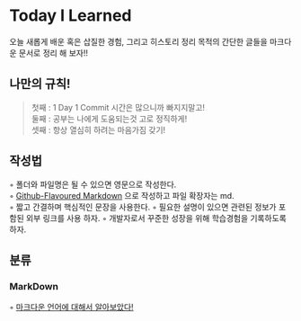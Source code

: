 # Today I Learned
오늘 새롭게 배운 혹은 삽질한 경험, 그리고 히스토리 정리 목적의 간단한 글들을 마크다운 문서로 정리 해 보자!!

## 나만의 규칙!
> 첫째 : 1 Day 1 Commit 시간은 많으니까 빠지지말고!  
> 둘째 : 공부는 나에게 도움되는것 고로 정직하게!  
> 셋째 : 항상 열심히 하려는 마음가짐 갖기!

## 작성법
◦ 폴더와 파일명은 될 수 있으면 영문으로 작성한다.  
◦ [Github-Flavoured Markdown](https://guides.github.com/features/mastering-markdown/) 으로 작성하고 파일 확장자는 md.  
◦ 짧고 간결하며 핵심적인 문장을 사용한다. 
◦ 필요한 설명이 있으면 관련된 정보가 포함된 외부 링크를 사용 하자.
◦ 개발자로서 꾸준한 성장을 위해 학습경험을 기록하도록 하자.

## 분류
### MarkDown
◦ [마크다운 언어에 대해서 알아보았다!](https://github.com/KimGiHong/TIL/blob/main/MarkDown/MDStudy.md)